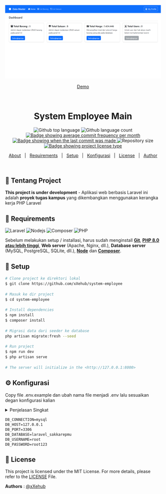 <div align="center" id="top"> 
  <img src="https://raw.githubusercontent.com/xXehub/uts-sytem-barang/main/screenshot/dashboard.png" width="900" alt="System Employee" />

  <a href="#">Demo</a>

&#xa0;

  <!-- <a href="https://systememployeemain.netlify.app">Demo</a> -->
</div>

<h1 align="center">System Employee Main</h1>

<p align="center">
  <img alt="Github top language" src="https://img.shields.io/github/languages/top/xXehub/system-employee?">

  <img alt="Github language count" src="https://img.shields.io/github/languages/count/xXehub/system-employee?">

<!-- commit frequency -->
  <a href="https://github.com/xXehub/system-employee/commits/main" target="_blank">
    <img src="https://img.shields.io/github/commit-activity/m/xXehub/system-employee?" alt="Badge showing average commit frequency per month"/>
  </a>

  <!-- last commit -->
  <a href="https://github.com/xXehub/system-employee/commits/main" target="_blank">
    <img src="https://img.shields.io/github/last-commit/xXehub/system-employee?" alt="Badge showing when the last commit was made"/>
  </a>

  <img alt="Repository size" src="https://img.shields.io/github/repo-size/xXehub/system-employee?">

  <a href="https://github.com/xXehub/system-employee/blob/master/LICENSE.md" target="_blank">
    <img alt="Badge showing project license type" src="https://img.shields.io/github/license/xXehub/system-employee?color=f85149">

  </a>

  <!-- <img alt="Github issues" src="https://img.shields.io/github/issues/xXehub/system-employee?color=56BEB8" /> -->

  <!-- <img alt="Github forks" src="https://img.shields.io/github/forks/xXehub/system-employee?color=56BEB8" /> -->

  <!-- <img alt="Github stars" src="https://img.shields.io/github/stars/xXehub/system-employee?color=56BEB8" /> -->
</p>

<!-- Status -->

<!-- <h4 align="center">
	🚧  System Employee Main 🚀 Under construction...  🚧
</h4>

<hr> -->

<p align="center">
  <a href="#dart-about">About</a> &#xa0; | &#xa0; 
  <!-- <a href="#sparkles-features">Features</a> &#xa0; | &#xa0; -->
  <!-- <a href="#rocket-technologies">Technologies</a> &#xa0; | &#xa0; -->
  <a href="#file_folder-requirements">Requirements</a> &#xa0; | &#xa0; 
  <a href="#book-setup">Setup</a> &#xa0; | &#xa0;
  <a href="#gear-konfigurasi">Konfigurasi</a> &#xa0; | &#xa0;
  <a href="#memo-license">License</a> &#xa0; | &#xa0;
  <a href="https://github.com/xXehub" target="_blank">Author</a>
</p>

<br>

## :dart: Tentang Project

**This project is under development** - Aplikasi web berbasis Laravel ini adalah **proyek tugas kampus** yang dikembangkan menggunakan kerangka kerja PHP Laravel 

<!-- ## :sparkles: Features

:heavy_check_mark: Feature 1;\
:heavy_check_mark: Feature 2;\
:heavy_check_mark: Feature 3; -->
<!--
## :rocket: Technologies

The following tools were used in this project:

-   [Xampp](https://expo.io/)
-   [Node.js](https://nodejs.org/en/)
-   [Composer](https://pt-br.reactjs.org/)
-   [PHP](https://reactnative.dev/) -->

## :file_folder: Requirements

![Laravel](https://img.shields.io/badge/laravel-%23FF2D20.svg?&style=for-the-badge&logo=laravel&logoColor=white)
![Nodejs](https://img.shields.io/badge/node.js-%23339933.svg?&style=for-the-badge&logo=node.js&logoColor=white)
![Composer](https://img.shields.io/badge/composer-%23885630.svg?&style=for-the-badge&logo=composer&logoColor=white)
![PHP](https://img.shields.io/badge/php-%23777BB4.svg?&style=for-the-badge&logo=php&logoColor=white)

Sebelum melakukan setup / installasi, harus sudah menginstall **[Git](https://git-scm.com)**,  **[PHP 8.0 atau lebih tinggi](https://www.php.net/downloads.php)**, **Web server** (Apache, Nginx, dll.), **Database server** (MySQL, PostgreSQL, SQLite, dll.), **[Node](https://nodejs.org/en/)** dan **[Composer](https://getcomposer.org)**.

## :book: Setup

```bash
# Clone project ke direktori lokal 
$ git clone https://github.com/xXehub/system-employee

# Masuk ke dir project
$ cd system-employee

# Install dependencies
$ npm install
$ composer install

# Migrasi data dari seeder ke database
php artisan migrate:fresh --seed

# Run project
$ npm run dev
$ php artisan serve

# The server will initialize in the <http://127.0.0.1:8000>
```

## :gear: Konfigurasi

Copy file .env.example dan ubah nama file menjadi .env lalu sesuaikan degan konfigurasi kalian
<details>
<summary>
 Penjelasan Singkat
</summary>

####

| Usernane | Contoh     | Penjelasan                |
| :-------- | :------- | :------------------------- |
| ` APP_KEY ` | ` base64:Mx6z7+GzDxxrQhnXGeMrjcKmYhIIlHI0q8pKwAyYycI= ` | untuk melakukan enkripsi dan dekripsi data. Ini berfungsi saat Laravel menggunakan fitur enkripsi dan dekripsi, serta dalam proses enkripsi dan dekripsi cookie.  |
| ` APP_URL `| ` http://localhost ` | untuk menentukan URL dasar dari aplikasi Laravel. Ini akan digunakan oleh beberapa fitur Laravel seperti routing |
| ` DB_DATABASE `| `laravel_sakkarepmu` | untuk menentukan nama **database** yang akan digunakan oleh aplikasi|
| ` DB_USERNAME `| ` root ` | untuk menentukan **nama** atau **username** database yang akan digunakan oleh aplikasi default **root**|
| ` DB_PASSWORD `| ` root123 ` | untuk menentukan nama **password** yang akan digunakan oleh aplikasi, Anda harus mengganti **password** dengan password yang sesuai dengan konfigurasi database Anda|
</details>

```env
DB_CONNECTION=mysql
DB_HOST=127.0.0.1
DB_PORT=3306
DB_DATABASE=laravel_sakkarepmu
DB_USERNAME=root
DB_PASSWORD=root123
```

## :memo: License

This project is licensed under the MIT License. For more details, please refer to the [LICENSE](LICENSE.md) File.

**Authors** : [@xXehub](https://www.github.com/xXehub)

<!-- Made with :heart: by <a href="https://github.com/xXehub" target="_blank">{{YOUR_NAME}}</a>

&#xa0; -->
<!-- 
## :label: Authors

-   [@xXehub](https://www.github.com/xXehub) -->
